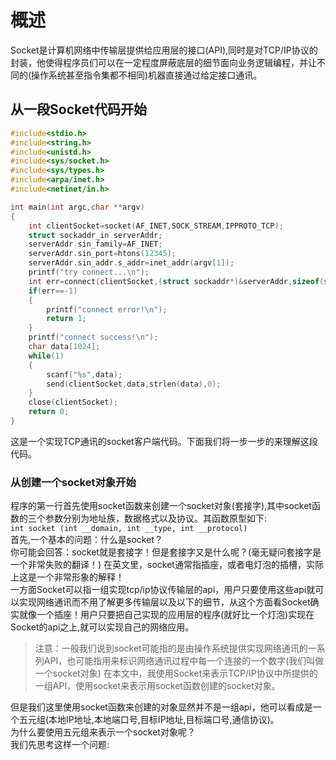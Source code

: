 # 概述
Socket是计算机网络中传输层提供给应用层的接口(API),同时是对TCP/IP协议的封装，他使得程序员们可以在一定程度屏蔽底层的细节面向业务逻辑编程，并让不同的(操作系统甚至指令集都不相同)机器直接通过给定接口通讯。

## 从一段Socket代码开始
```c
#include<stdio.h>
#include<string.h>
#include<unistd.h>
#include<sys/socket.h>
#include<sys/types.h>
#include<arpa/inet.h>
#include<netinet/in.h>

int main(int argc,char **argv)
{
    int clientSocket=socket(AF_INET,SOCK_STREAM,IPPROTO_TCP);
    struct sockaddr_in serverAddr;
    serverAddr.sin_family=AF_INET;
    serverAddr.sin_port=htons(12345);
    serverAddr.sin_addr.s_addr=inet_addr(argv[1]);
    printf("try connect...\n");
    int err=connect(clientSocket,(struct sockaddr*)&serverAddr,sizeof(serverAddr)); 
    if(err==-1)
    {
        printf("connect error!\n");
        return 1;
    }
    printf("connect success!\n");
    char data[1024];
    while(1)
    {
        scanf("%s",data);
        send(clientSocket,data,strlen(data),0);
    }
    close(clientSocket);
    return 0;
}
```
这是一个实现TCP通讯的socket客户端代码。下面我们将一步一步的来理解这段代码。
### 从创建一个socket对象开始
程序的第一行首先使用socket函数来创建一个socket对象(套接字),其中socket函数的三个参数分别为地址族，数据格式以及协议。其函数原型如下:  
`int socket (int __domain, int __type, int __protocol) `  
首先,一个基本的问题：什么是socket？  
你可能会回答：socket就是套接字！但是套接字又是什么呢？(毫无疑问套接字是一个非常失败的翻译！)
在英文里，socket通常指插座，或者电灯泡的插槽，实际上这是一个非常形象的解释！  
一方面Socket可以指一组实现tcp/ip协议传输层的api，用户只要使用这些api就可以实现网络通讯而不用了解更多传输层以及以下的细节，从这个方面看Socket确实就像一个插座！用户只要把自己实现的应用层的程序(就好比一个灯泡)实现在Socket的api之上,就可以实现自己的网络应用。
> 注意：一般我们说到socket可能指的是由操作系统提供实现网络通讯的一系列API，也可能指用来标识网络通讯过程中每一个连接的一个数字(我们叫做一个socket对象)
> 在本文中，我使用Socket来表示TCP/IP协议中所提供的一组API，使用socket来表示用socket函数创建的socket对象。  

但是我们这里使用socket函数来创建的对象显然并不是一组api，他可以看成是一个五元组(本地IP地址,本地端口号,目标IP地址,目标端口号,通信协议)。  
为什么要使用五元组来表示一个socket对象呢？  
我们先思考这样一个问题:
